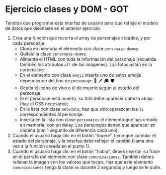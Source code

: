 # Ejercicio clases y DOM - GOT

Tendrás que programar esta interfaz de usuario para que refleje el modelo de datos que diseñaste en el anterior ejercicio.

1. Crea una función que recorra el array de personajes creados, y por cada personaje:
    - Clona en memoria el elemento con clase `personaje-dummy`.
    - Quítale la clase `personaje-dummy`.
    - Alimenta el HTML con toda la información del personaje (recuerda también los atributos `alt` de las imágenes). Las fotos están en la carpeta `img`.
    - En el elemento con clase `emoji` inserta uno de estos emojis dependiendo del tipo de personaje: 👑 🗡 🎓 🛡
    - Oculta el icono de vivo o el de muerto según el estado del personaje.
    - Si el personaje está muerto, su foto debe aparecer cabeza abajo (haz el CSS necesario);
    - En la lista con clase `metadata`, haz que sólo aparezcan los `li` correspondientes al personaje.
    - Inserta en la lista con clase `personajes` el elemento que has creado en memoria, con un delay. Los personajes tienen que aparecer en cadena (con 1 segundo de diferencia cada uno).
2. Cuando el usuario haga clic en el botón "muere", tiene que cambiar el estado del personaje, y la interfaz debe reflejar el cambio (llama otra vez a la función creada en el punto 1).
3. Cuando el usuario haga clic en el botón "habla", debes insertar su frase en el párrafo del elemento con clase `comunicaciones`. También debes rellenar la imagen con los valores que tocan. Haz que este elemento `comunicaciones` tenga la clase `on` durante 2 segundos y luego se le quite.
